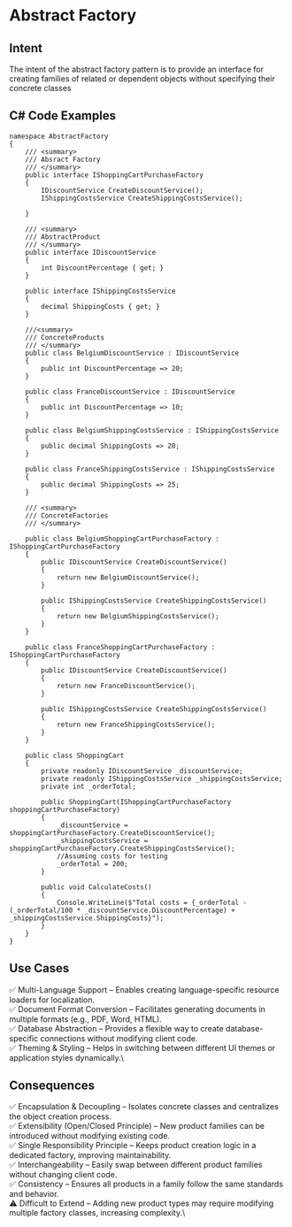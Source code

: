 # Abstract Factory

## Intent

The intent of the abstract factory pattern is to provide an interface for creating families of related or dependent objects without specifying their concrete classes



## C# Code Examples

```
namespace AbstractFactory
{
    /// <summary>
    /// Absract Factory
    /// </summary>
    public interface IShoppingCartPurchaseFactory
    {
        IDiscountService CreateDiscountService();
        IShippingCostsService CreateShippingCostsService(); 
        
    }

    /// <summary>
    /// AbstractProduct
    /// </summary>
    public interface IDiscountService
    {
        int DiscountPercentage { get; }
    }

    public interface IShippingCostsService
    {
        decimal ShippingCosts { get; }
    }

    ///<summary>
    /// ConcreteProducts
    /// </summary>
    public class BelgiumDiscountService : IDiscountService
    {
        public int DiscountPercentage => 20;
    }

    public class FranceDiscountService : IDiscountService
    {
        public int DiscountPercentage => 10;
    }

    public class BelgiumShippingCostsService : IShippingCostsService
    {
        public decimal ShippingCosts => 20;
    }

    public class FranceShippingCostsService : IShippingCostsService
    {
        public decimal ShippingCosts => 25;
    }

    /// <summary>
    /// ConcreteFactories
    /// </summary>

    public class BelgiumShoppingCartPurchaseFactory : IShoppingCartPurchaseFactory
    {
        public IDiscountService CreateDiscountService()
        {
            return new BelgiumDiscountService();
        }

        public IShippingCostsService CreateShippingCostsService()
        {
            return new BelgiumShippingCostsService();
        }
    }

    public class FranceShoppingCartPurchaseFactory : IShoppingCartPurchaseFactory
    {
        public IDiscountService CreateDiscountService()
        {
            return new FranceDiscountService();
        }

        public IShippingCostsService CreateShippingCostsService()
        {
            return new FranceShippingCostsService();
        }
    }

    public class ShoppingCart
    {
        private readonly IDiscountService _discountService;
        private readonly IShippingCostsService _shippingCostsService;
        private int _orderTotal;

        public ShoppingCart(IShoppingCartPurchaseFactory shoppingCartPurchaseFactory)
        {
            _discountService = shoppingCartPurchaseFactory.CreateDiscountService();
            _shippingCostsService = shoppingCartPurchaseFactory.CreateShippingCostsService();
            //Assuming costs for testing
            _orderTotal = 200;
        }

        public void CalculateCosts()
        {
            Console.WriteLine($"Total costs = {_orderTotal - (_orderTotal/100 * _discountService.DiscountPercentage) + _shippingCostsService.ShippingCosts}");
        }
    }
}
```
## Use Cases

✅ Multi-Language Support – Enables creating language-specific resource loaders for localization.\
✅ Document Format Conversion – Facilitates generating documents in multiple formats (e.g., PDF, Word, HTML).\
✅ Database Abstraction – Provides a flexible way to create database-specific connections without modifying client code.\
✅ Theming & Styling – Helps in switching between different UI themes or application styles dynamically.\

## Consequences

✅ Encapsulation & Decoupling – Isolates concrete classes and centralizes the object creation process.\
✅ Extensibility (Open/Closed Principle) – New product families can be introduced without modifying existing code.\
✅ Single Responsibility Principle – Keeps product creation logic in a dedicated factory, improving maintainability.\
✅ Interchangeability – Easily swap between different product families without changing client code.\
✅ Consistency – Ensures all products in a family follow the same standards and behavior.\
⚠️ Difficult to Extend – Adding new product types may require modifying multiple factory classes, increasing complexity.\